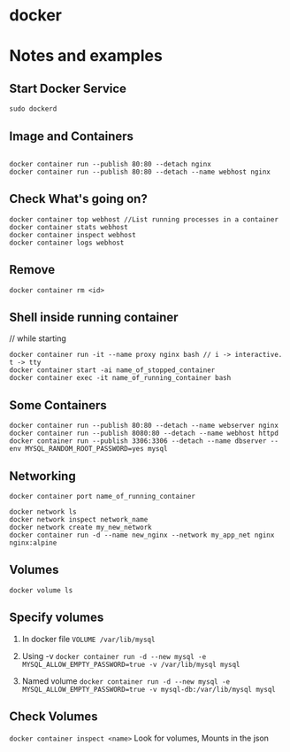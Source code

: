 # docker
# Notes and examples
Start Docker Service
---------------------
```sudo dockerd```

Image and Containers
--------------------
```docker image ls

docker container run --publish 80:80 --detach nginx
docker container run --publish 80:80 --detach --name webhost nginx
```

## Check What's going on?
```
docker container top webhost //List running processes in a container
docker container stats webhost
docker container inspect webhost
docker container logs webhost
```

## Remove
```
docker container rm <id>
```
## Shell inside running container
// while starting
```
docker container run -it --name proxy nginx bash // i -> interactive. t -> tty
docker container start -ai name_of_stopped_container
docker container exec -it name_of_running_container bash
```
## Some Containers
```
docker container run --publish 80:80 --detach --name webserver nginx
docker container run --publish 8080:80 --detach --name webhost httpd
docker container run --publish 3306:3306 --detach --name dbserver --env MYSQL_RANDOM_ROOT_PASSWORD=yes mysql
```
Networking
----------------
```
docker container port name_of_running_container 

docker network ls
docker network inspect network_name
docker network create my_new_network
docker container run -d --name new_nginx --network my_app_net nginx
nginx:alpine
```

Volumes
-----------------
```
docker volume ls
```
## Specify volumes
1. In docker file
```VOLUME /var/lib/mysql```

2. Using -v
```docker container run -d --new mysql -e MYSQL_ALLOW_EMPTY_PASSWORD=true -v /var/lib/mysql mysql```

3. Named volume
```docker container run -d --new mysql -e MYSQL_ALLOW_EMPTY_PASSWORD=true -v mysql-db:/var/lib/mysql mysql```

## Check Volumes
```docker container inspect <name>```
Look for volumes, Mounts in the json


